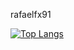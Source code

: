 
rafaelfx91


[![Top Langs](https://github-readme-stats.vercel.app/api/top-langs/?username=rafaelfx91&layout=compact&show_icons=true&theme=dark)](https://github.com/rafaelfx91/github-readme-stats)

